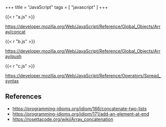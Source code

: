+++
title = "JavaScript"
tags = [ "javascript" ]
+++

{{< r "a.js" >}}

<https://developer.mozilla.org/Web/JavaScript/Reference/Global_Objects/Array/concat>

{{< r "b.js" >}}

<https://developer.mozilla.org/Web/JavaScript/Reference/Global_Objects/Array/push>

{{< r "c.js" >}}

<https://developer.mozilla.org/Web/JavaScript/Reference/Operators/Spread_syntax>

## References

- <https://programming-idioms.org/idiom/166/concatenate-two-lists>
- <https://programming-idioms.org/idiom/171/add-an-element-at-end>
- <https://rosettacode.org/wiki/Array_concatenation>
